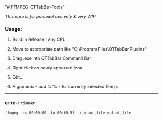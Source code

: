 "# FFMPEG-QTTabBar-Tools" 

*This repo is for personal use only & very WIP*

### Usage:

1. Build in Release | Any CPU

2. Move to appropriate path like "C:\Program Files\QTTabBar Plugins"

3. Drag .exe into QTTabBar Command Bar

4. Right click on newly appeared icon

5. Edit...

6. Arguments - add %f% - for currently selected file(s).

***

### `QTTB-Trimmer`

`ffmpeg -ss 00:00:00 -to 00:00:53 -i input_file output_file`



